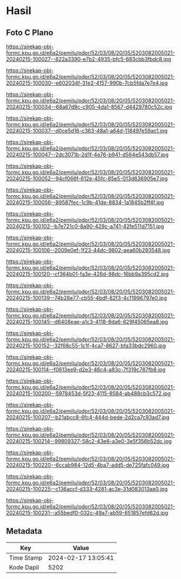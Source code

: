 # Hasil

## Foto C Plano

https://sirekap-obj-formc.kpu.go.id/e6a2/pemilu/pdpr/52/03/08/20/05/5203082005021-20240215-100027--822a3390-e7b2-4935-bfc5-683cbb3fbdc8.jpg

https://sirekap-obj-formc.kpu.go.id/e6a2/pemilu/pdpr/52/03/08/20/05/5203082005021-20240215-100030--e602034f-31e2-4157-990b-7cb5fda7e7e4.jpg

https://sirekap-obj-formc.kpu.go.id/e6a2/pemilu/pdpr/52/03/08/20/05/5203082005021-20240215-100034--68a67d9c-c905-4da1-8567-d4429780c52c.jpg

https://sirekap-obj-formc.kpu.go.id/e6a2/pemilu/pdpr/52/03/08/20/05/5203082005021-20240215-100037--d0ce5d16-c363-48a1-a64d-118497e59ac1.jpg

https://sirekap-obj-formc.kpu.go.id/e6a2/pemilu/pdpr/52/03/08/20/05/5203082005021-20240215-100047--2dc3071b-2d1f-4e76-b941-d564e543db57.jpg

https://sirekap-obj-formc.kpu.go.id/e6a2/pemilu/pdpr/52/03/08/20/05/5203082005021-20240215-100052--94cf066f-612e-45fc-85e5-013d636905e7.jpg

https://sirekap-obj-formc.kpu.go.id/e6a2/pemilu/pdpr/52/03/08/20/05/5203082005021-20240215-100056--89587fec-1c9b-41de-8834-1a1845b2ff4f.jpg

https://sirekap-obj-formc.kpu.go.id/e6a2/pemilu/pdpr/52/03/08/20/05/5203082005021-20240215-100102--b7e721c0-8a90-429c-a741-42fe511d7151.jpg

https://sirekap-obj-formc.kpu.go.id/e6a2/pemilu/pdpr/52/03/08/20/05/5203082005021-20240215-100106--2009e0ef-1f23-44dc-9802-aea60b293548.jpg

https://sirekap-obj-formc.kpu.go.id/e6a2/pemilu/pdpr/52/03/08/20/05/5203082005021-20240215-100120--cf364b01-fa3e-426d-98dc-16bb9a395cd2.jpg

https://sirekap-obj-formc.kpu.go.id/e6a2/pemilu/pdpr/52/03/08/20/05/5203082005021-20240215-100139--74b28e77-cb55-4bdf-82f3-4c11996797e0.jpg

https://sirekap-obj-formc.kpu.go.id/e6a2/pemilu/pdpr/52/03/08/20/05/5203082005021-20240215-100145--d6408eae-a1c3-4118-8da6-829f45065ea8.jpg

https://sirekap-obj-formc.kpu.go.id/e6a2/pemilu/pdpr/52/03/08/20/05/5203082005021-20240215-100152--32f68c55-1c1f-4ca7-8627-bfa33bdc2960.jpg

https://sirekap-obj-formc.kpu.go.id/e6a2/pemilu/pdpr/52/03/08/20/05/5203082005021-20240215-100114--f0613ee9-d2e3-46c4-a83c-7f319c787fb8.jpg

https://sirekap-obj-formc.kpu.go.id/e6a2/pemilu/pdpr/52/03/08/20/05/5203082005021-20240215-100200--5978453d-5f23-4115-8584-ab488cb3c572.jpg

https://sirekap-obj-formc.kpu.go.id/e6a2/pemilu/pdpr/52/03/08/20/05/5203082005021-20240215-100207--b21abcc8-6fc4-444d-bede-2d2ca7c93ad7.jpg

https://sirekap-obj-formc.kpu.go.id/e6a2/pemilu/pdpr/52/03/08/20/05/5203082005021-20240215-100214--99809327-58c2-43e6-a3e0-3e5f356b52dc.jpg

https://sirekap-obj-formc.kpu.go.id/e6a2/pemilu/pdpr/52/03/08/20/05/5203082005021-20240215-100220--6ccab984-12d5-4ba7-add5-de725fafc049.jpg

https://sirekap-obj-formc.kpu.go.id/e6a2/pemilu/pdpr/52/03/08/20/05/5203082005021-20240215-100225--c136accf-d333-4281-ac3e-31d083013ae0.jpg

https://sirekap-obj-formc.kpu.go.id/e6a2/pemilu/pdpr/52/03/08/20/05/5203082005021-20240215-100231--a55bedf0-032c-49a7-ab59-651857efd62d.jpg


## Metadata

| Key        | Value               |
| ---------- | ------------------- |
| Time Stamp | 2024-02-17 13:05:41 |
| Kode Dapil | 5202                |



